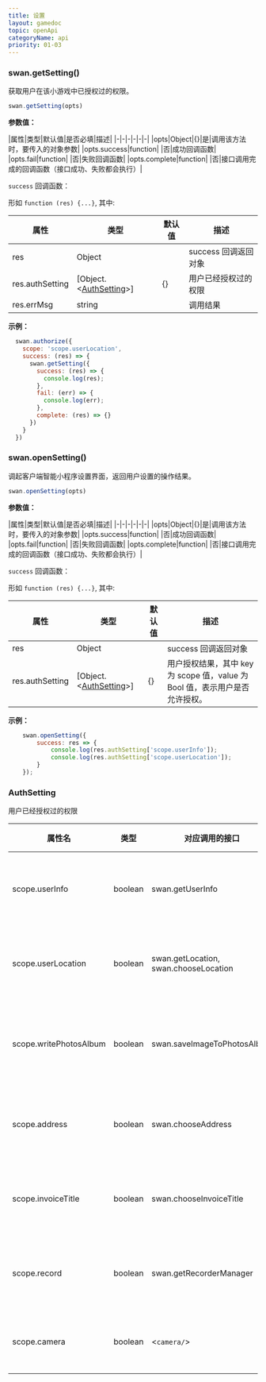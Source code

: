 ```yaml
---
title: 设置
layout: gamedoc
topic: openApi
categoryName: api
priority: 01-03
---
```


### swan.getSetting()

获取用户在该小游戏中已授权过的权限。

```js
swan.getSetting(opts)
```

**参数值：**

|属性|类型|默认值|是否必填|描述|
|-|-|-|-|-|-|
|opts|Object|{}|是|调用该方法时，要传入的对象参数|
|opts.success|function| |否|成功回调函数|
|opts.fail|function| |否|失败回调函数|
|opts.complete|function| |否|接口调用完成的回调函数（接口成功、失败都会执行）|

`success` 回调函数：

形如 `function (res) {...}`, 其中:

|属性|类型|默认值|描述|
|-|-|-|-|
|res| Object | | success 回调返回对象|
|res.authSetting| [Object.<[AuthSetting](#AuthSetting)>] |{}|用户已经授权过的权限|
|res.errMsg| string | |调用结果|

**示例：**

```js
  swan.authorize({
    scope: 'scope.userLocation',
    success: (res) => {
      swan.getSetting({
        success: (res) => {
          console.log(res);
        },
        fail: (err) => {
          console.log(err);
        },
        complete: (res) => {}
      })
    }
  })
```

### swan.openSetting()

调起客户端智能小程序设置界面，返回用户设置的操作结果。

```js
swan.openSetting(opts)
```

**参数值：**

|属性|类型|默认值|是否必填|描述|
|-|-|-|-|-|-|
|opts|Object|{}|是|调用该方法时，要传入的对象参数|
|opts.success|function| |否|成功回调函数|
|opts.fail|function| |否|失败回调函数|
|opts.complete|function| |否|接口调用完成的回调函数（接口成功、失败都会执行）|

`success` 回调函数：

形如 `function (res) {...}`, 其中:

|属性|类型|默认值|描述|
|-|-|-|-|
|res| Object | | success 回调返回对象|
|res.authSetting| [Object.<[AuthSetting](#AuthSetting)>] |{}|用户授权结果，其中 key 为 scope 值，value 为 Bool 值，表示用户是否允许授权。|

**示例：**

```js
    swan.openSetting({
        success: res => {
            console.log(res.authSetting['scope.userInfo']);
            console.log(res.authSetting['scope.userLocation']);
        }
    });
```

### AuthSetting

用户已经授权过的权限

|属性名|类型|对应调用的接口|描述|
|-|-|-|-|
|scope.userInfo|boolean|swan.getUserInfo|用户信息授权|
|scope.userLocation|boolean|swan.getLocation, swan.chooseLocation|地理位置授权|
|scope.writePhotosAlbum|boolean|swan.saveImageToPhotosAlbum|保存到相册授权|
|scope.address|boolean|swan.chooseAddress|收货地址授权|
|scope.invoiceTitle|boolean|swan.chooseInvoiceTitle|发票抬头授权|
|scope.record|boolean|swan.getRecorderManager|录音功能授权|
|scope.camera|boolean|<`camera/`>|摄像头授权|
